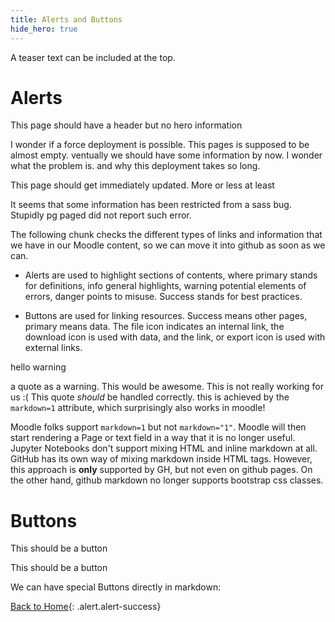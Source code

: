```yaml
---
title: Alerts and Buttons
hide_hero: true
---
```


A teaser text can be included at the top. 

# Alerts

This page should have a header but no hero information

I wonder if a force deployment is possible. This pages is supposed to be almost empty. ventually we should have some information by now. I wonder what the problem is. and why this deployment takes so long.

This page should get immediately updated. More or less at least

It seems that some information has been restricted from a sass bug. Stupidly pg paged did not report such error. 

The following chunk checks the different types of links and information that we have in our Moodle content, so we can move it into github as soon as we can. 

- Alerts are used to highlight sections of contents, where primary stands for definitions, info general highlights, warning potential elements of errors, danger points to misuse. Success stands for best practices. 

- Buttons are used for linking resources. Success means other pages, primary means data. The file icon indicates an internal link, the download icon is used with data, and the link, or export icon is used with external links.

<p class="alert alert-warning">hello warning</p>


<p class="alert alert-info" markdown=1> 

a quote as a warning. This would be awesome. This is not really working for us :( This quote *should* be handled correctly. this is achieved by the `markdown=1` attribute, which surprisingly also works in moodle!

</p>

Moodle folks support `markdown=1` but not `markdown="1"`. Moodle will then start rendering a Page or text field in a way that it is no longer useful. Jupyter Notebooks don't support mixing HTML and inline markdown at all. GitHub has its own way of mixing markdown inside HTML tags. However, this approach is **only** supported by GH, but not even on github pages. On the other hand, github markdown no longer supports bootstrap css classes. 

# Buttons

<p class="btn btn-primary"><i class="fa fa-lg fa-file-o"></i> This should be a button</p>
<p class="button is-primary"><i class="fa fa-lg fa-file-o"></i> This should be a button</p>

We can have special Buttons directly in markdown: 

[Back to Home](https://www.dxi.ai/tmppages/){: .alert.alert-success}
